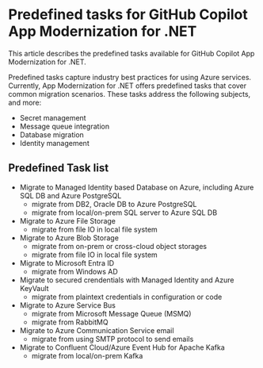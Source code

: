 # Predefined tasks for GitHub Copilot App Modernization for .NET

This article describes the predefined tasks available for GitHub Copilot App Modernization for .NET.

Predefined tasks capture industry best practices for using Azure services. Currently, App Modernization for .NET offers predefined tasks that cover common migration scenarios. These tasks address the following subjects, and more:

- Secret management
- Message queue integration
- Database migration
- Identity management

## Predefined Task list
- Migrate to Managed Identity based Database on Azure, including Azure SQL DB and Azure PostgreSQL
    - migrate from DB2, Oracle DB to Azure PostgreSQL
    - migrate from local/on-prem SQL server to Azure SQL DB
- Migrate to Azure File Storage
    - migrate from file IO in local file system
- Migrate to Azure Blob Storage
    - migrate from on-prem or cross-cloud object storages
    - migrate from file IO in local file system
- Migrate to Microsoft Entra ID
    - migrate from Windows AD
- Migrate to secured crendentials with Managed Identity and Azure KeyVault
    - migrate from plaintext credentials in configuration or code
- Migrate to Azure Service Bus
    - migrate from Microsoft Message Queue (MSMQ)
    - migrate from RabbitMQ
- Migrate to Azure Communication Service email
    - migrate from using SMTP protocol to send emails
- Migrate to Confluent Cloud/Azure Event Hub for Apache Kafka
    - migrate from local/on-prem Kafka